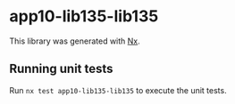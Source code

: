 # app10-lib135-lib135

This library was generated with [Nx](https://nx.dev).

## Running unit tests

Run `nx test app10-lib135-lib135` to execute the unit tests.
